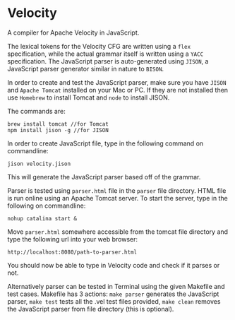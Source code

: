 # Velocity
A compiler for Apache Velocity in JavaScript.

The lexical tokens for the Velocity CFG are written using a `flex` specification, while the actual grammar itself is written using a `YACC` specification. The JavaScript parser is auto-generated using `JISON`, a JavaScript parser generator similar in nature to `BISON`. 

In order to create and test the JavaScript parser, make sure you have `JISON` and `Apache Tomcat` installed on your Mac or PC. If they are not installed then use `Homebrew` to install Tomcat and `node` to install JISON.

The commands are:

```
brew install tomcat //for Tomcat
npm install jison -g //for JISON
```


In order to create JavaScript file, type in the following command on commandline:

```
jison velocity.jison
```

This will generate the JavaScript parser based off of the grammar. 


Parser is tested using `parser.html` file in the `parser` file directory. HTML file is run online using an Apache Tomcat server.
To start the server, type in the following on commandline:

```
nohup catalina start &
```
Move `parser.html` somewhere accessible from the tomcat file directory and type the following url into your web browser:

```
http://localhost:8080/path-to-parser.html
```

You should now be able to type in Velocity code and check if it parses or not.

Alternatively parser can be tested in Terminal using the given Makefile and test cases. Makefile has 3 actions:
`make parser` generates the JavaScript parser,
`make test` tests all the .vel test files provided,
`make clean` removes the JavaScript parser from file directory (this is optional).


